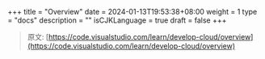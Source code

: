 +++
title = "Overview"
date = 2024-01-13T19:53:38+08:00
weight = 1
type = "docs"
description = ""
isCJKLanguage = true
draft = false
+++

> 原文: [https://code.visualstudio.com/learn/develop-cloud/overview](https://code.visualstudio.com/learn/develop-cloud/overview)
